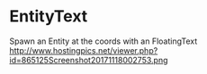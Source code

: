 # EntityText
Spawn an Entity at the coords with an FloatingText 
http://www.hostingpics.net/viewer.php?id=865125Screenshot20171118002753.png
